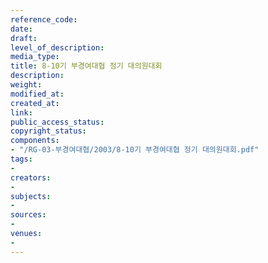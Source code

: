 ```yaml
---
reference_code: 
date: 
draft: 
level_of_description: 
media_type: 
title: 8-10기 부경여대협 정기 대의원대회
description: 
weight: 
modified_at: 
created_at: 
link: 
public_access_status: 
copyright_status: 
components:
- "/RG-03-부경여대협/2003/8-10기 부경여대협 정기 대의원대회.pdf"
tags:
- 
creators:
- 
subjects:
- 
sources:
- 
venues:
- 
---
```

